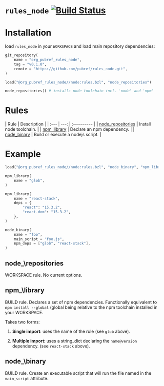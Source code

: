 # `rules_node` [![Build Status](https://travis-ci.org/pubref/rules_node.svg?branch=master)](https://travis-ci.org/pubref/rules_node)

# Installation

load `rules_node` in your `WORKSPACE` and load main repository
dependencies:

```python
git_repository(
    name = "org_pubref_rules_node",
    tag = "v0.1.0",
    remote = "https://github.com/pubref/rules_node.git",
)

load("@org_pubref_rules_node//node:rules.bzl", "node_repositories")

node_repositories() # installs node toolchain incl. 'node' and 'npm'
```

# Rules

| Rule | Description |
| :---     | ---: | :---------- |
| [node_repositories](#node_repositories) | Install node toolchain. |
| [npm_library](#npm_library) | Declare an npm dependency. |
| [node_binary](#node_binary) | Build or execute a nodejs script. |

# Example

```python
load("@org_pubref_rules_node//node:rules.bzl", "node_binary", "npm_library")

npm_library(
    name = "glob",
)

npm_library(
    name = "react-stack",
    deps = {
        "react": "15.3.2",
        "react-dom": "15.3.2",
    },
)

node_binary(
    name = "foo",
    main_script = "foo.js",
    npm_deps = ["glob", "react-stack"],
)
```

## node_\repositories

WORKSPACE rule.  No current options.

## npm_\library

BUILD rule.  Declares a set of npm dependencies.  Functionally
equivalent to `npm install --global` (global being relative to the npm
toolchain installed in your WORKSPACE.

Takes two forms:

1. **Single import**: uses the name of the rule (see `glob` above).

1. **Multiple import**: uses a string_dict declaring the
   `name@version` dependency. (see `react-stack` above).

## node_\binary

BUILD rule.  Create an executable script that will run the file named
in the `main_script` attribute.
